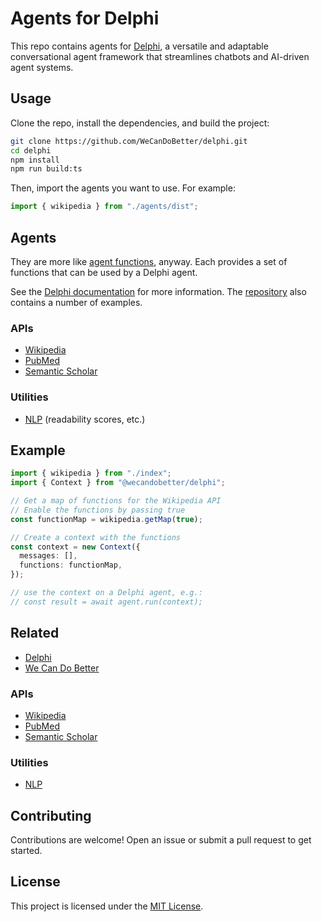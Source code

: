 # Agents for Delphi

This repo contains agents for [Delphi](https://github.com/WeCanDoBetter/delphi),
a versatile and adaptable conversational agent framework that streamlines
chatbots and AI-driven agent systems.

## Usage

Clone the repo, install the dependencies, and build the project:

```sh
git clone https://github.com/WeCanDoBetter/delphi.git
cd delphi
npm install
npm run build:ts
```

Then, import the agents you want to use. For example:

```ts
import { wikipedia } from "./agents/dist";
```

## Agents

They are more like
[agent functions](https://wecandobetter.github.io/delphi/api/agent_function.html),
anyway. Each provides a set of functions that can be used by a Delphi agent.

See the [Delphi documentation](https://wecandobetter.github.io/delphi/) for more
information. The [repository](https://github/com/WeCanDoBetter/delphi) also
contains a number of examples.

### APIs

- [Wikipedia](./src/apis/wikipedia/README.md)
- [PubMed](./src/apis/pubmed/README.md)
- [Semantic Scholar](./src/apis/semantic-scholar/README.md)

### Utilities

- [NLP](./src/nlp/README.md) (readability scores, etc.)

## Example

```ts
import { wikipedia } from "./index";
import { Context } from "@wecandobetter/delphi";

// Get a map of functions for the Wikipedia API
// Enable the functions by passing true
const functionMap = wikipedia.getMap(true);

// Create a context with the functions
const context = new Context({
  messages: [],
  functions: functionMap,
});

// use the context on a Delphi agent, e.g.:
// const result = await agent.run(context);
```

## Related

- [Delphi](https://wecandobetter.github.io/delphi/)
- [We Can Do Better](https://wcdb.life/)

### APIs

- [Wikipedia](https://www.wikipedia.org/)
- [PubMed](https://pubmed.ncbi.nlm.nih.gov/)
- [Semantic Scholar](https://www.semanticscholar.org/)

### Utilities

- [NLP](https://en.wikipedia.org/wiki/Natural_language_processing)

## Contributing

Contributions are welcome! Open an issue or submit a pull request to get
started.

## License

This project is licensed under the [MIT License](./LICENSE).
